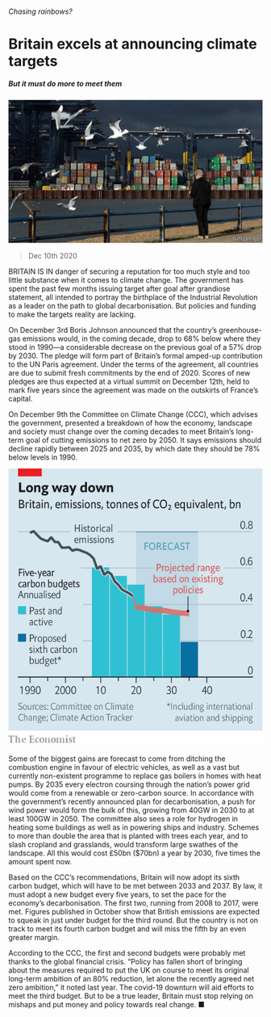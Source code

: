 ###### Chasing rainbows?

# Britain excels at announcing climate targets 

##### But it must do more to meet them 

![image](images/20201212_BRP502.jpg) 

> Dec 10th 2020 


BRITAIN IS IN danger of securing a reputation for too much style and too little substance when it comes to climate change. The government has spent the past few months issuing target after goal after grandiose statement, all intended to portray the birthplace of the Industrial Revolution as a leader on the path to global decarbonisation. But policies and funding to make the targets reality are lacking.


On December 3rd Boris Johnson announced that the country’s greenhouse-gas emissions would, in the coming decade, drop to 68% below where they stood in 1990—a considerable decrease on the previous goal of a 57% drop by 2030. The pledge will form part of Britain’s formal amped-up contribution to the UN Paris agreement. Under the terms of the agreement, all countries are due to submit fresh commitments by the end of 2020. Scores of new pledges are thus expected at a virtual summit on December 12th, held to mark five years since the agreement was made on the outskirts of France’s capital.



On December 9th the Committee on Climate Change (CCC), which advises the government, presented a breakdown of how the economy, landscape and society must change over the coming decades to meet Britain’s long-term goal of cutting emissions to net zero by 2050. It says emissions should decline rapidly between 2025 and 2035, by which date they should be 78% below levels in 1990.

![image](images/20201212_BRC122_0.png) 



Some of the biggest gains are forecast to come from ditching the combustion engine in favour of electric vehicles, as well as a vast but currently non-existent programme to replace gas boilers in homes with heat pumps. By 2035 every electron coursing through the nation’s power grid would come from a renewable or zero-carbon source. In accordance with the government’s recently announced plan for decarbonisation, a push for wind power would form the bulk of this, growing from 40GW in 2030 to at least 100GW in 2050. The committee also sees a role for hydrogen in heating some buildings as well as in powering ships and industry. Schemes to more than double the area that is planted with trees each year, and to slash cropland and grasslands, would transform large swathes of the landscape. All this would cost £50bn ($70bn) a year by 2030, five times the amount spent now.


Based on the CCC’s recommendations, Britain will now adopt its sixth carbon budget, which will have to be met between 2033 and 2037. By law, it must adopt a new budget every five years, to set the pace for the economy’s decarbonisation. The first two, running from 2008 to 2017, were met. Figures published in October show that British emissions are expected to squeak in just under budget for the third round. But the country is not on track to meet its fourth carbon budget and will miss the fifth by an even greater margin.


According to the CCC, the first and second budgets were probably met thanks to the global financial crisis. “Policy has fallen short of bringing about the measures required to put the UK on course to meet its original long-term ambition of an 80% reduction, let alone the recently agreed net zero ambition,” it noted last year. The covid-19 downturn will aid efforts to meet the third budget. But to be a true leader, Britain must stop relying on mishaps and put money and policy towards real change. ■

